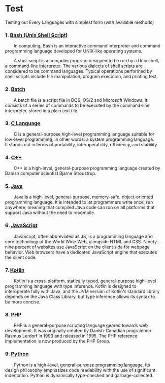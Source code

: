 # Test

Testing out Every Languages with simplest form (with available methods)

### 1. [Bash (Unix Shell Script)](https://en.wikipedia.org/wiki/Bash_(Unix_shell)) 

&emsp;&emsp;In computing, Bash is an interactive command interpreter and command programming language developed for UNIX-like operating systems.

&emsp;&emsp;A shell script is a computer program designed to be run by a Unix shell, a command-line interpreter. The various dialects of shell scripts are considered to be command languages. Typical operations performed by shell scripts include file manipulation, program execution, and printing text.

### 2. [Batch](https://en.m.wikipedia.org/wiki/Batch_file)

&emsp;&emsp;A batch file is a script file in DOS, OS/2 and Microsoft Windows. It consists of a series of commands to be executed by the command-line interpreter, stored in a plain text file.

### 3. [C Language](https%3A%2F%2Fen.wikipedia.org%2Fwiki%2FC_%28programming_language%29)

&emsp;&emsp;C is a general-purpose high-level programming language suitable for low-level programming, in other words: a system programming language.  
It stands out in terms of portability, interoperability, efficiency, and stability.

### 4. [C++](https://en.wikipedia.org/wiki/C%2B%2B)

&emsp;&emsp;C++ is a high-level, general-purpose programming language created by Danish computer scientist Bjarne Stroustrup.

### 5. [Java](https://en.wikipedia.org/wiki/Java_(programming_language))

&emsp;&emsp;Java is a high-level, general-purpose, memory-safe, object-oriented programming language. It is intended to let programmers write once, run anywhere, meaning that compiled Java code can run on all platforms that support Java without the need to recompile.

### 6. [JavaScript](https://en.m.wikipedia.org/wiki/JavaScript)

&emsp;&emsp;JavaScript, often abbreviated as JS, is a programming language and core technology of the World Wide Web, alongside HTML and CSS. Ninety-nine percent of websites use JavaScript on the client side for webpage behavior. Web browsers have a dedicated JavaScript engine that executes the client code. 
### 7. [Kotlin](https://kotlinlang.org/)

&emsp;&emsp;Kotlin is a cross-platform, statically typed, general-purpose high-level programming language with type inference. Kotlin is designed to interoperate fully with Java, and the JVM version of Kotlin's standard library depends on the Java Class Library, but type inference allows its syntax to be more concise.

### 8. [PHP](https://www.php.net/)

&emsp;&emsp;PHP is a general-purpose scripting language geared towards web development. It was originally created by Danish-Canadian programmer Rasmus Lerdorf in 1993 and released in 1995. The PHP reference implementation is now produced by the PHP Group.

### 9. [Python](https://www.python.org/)

&emsp;&emsp;Python is a high-level, general-purpose programming language. Its design philosophy emphasizes code readability with the use of significant indentation. Python is dynamically type-checked and garbage-collected.
